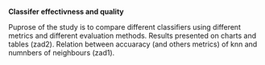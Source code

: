 __Classifer effectivness and quality__

Puprose of the study is to compare different classifiers using different metrics and different evaluation methods. 
Results presented on charts and tables (zad2). Relation between accuaracy (and others metrics) of knn and numnbers of neighbours (zad1).
